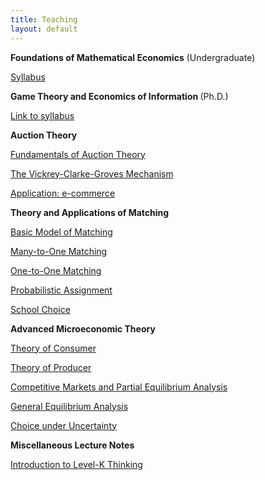 ```yaml
---
title: Teaching
layout: default
---
```


<strong>Foundations of Mathematical Economics</strong> (Undergraduate)

[Syllabus](mathecon/)

<strong> Game Theory and Economics of Information </strong>(Ph.D.)

[Link to syllabus](https://shimo.im/docs/qQr9qkt8cXyHRYvQ/ )

<strong>Auction Theory </strong>


[Fundamentals of Auction Theory](introrauction/lecture02.pdf)   


[The Vickrey-Clarke-Groves Mechanism](introrauction/lecture03.pdf)  

[Application: e-commerce](introrauction/lecture04.pdf)    


<strong>Theory and Applications of Matching </strong>




[Basic Model of Matching](intromatching/matching01)         

[Many-to-One Matching](intromatching/matching02)       

[One-to-One Matching](intromatching/matching03)         

[Probabilistic Assignment](intromatching/matching04)     

[School Choice](intromatching/matching05)     



<strong>Advanced Microeconomic Theory </strong>





[Theory of Consumer](micro/consumer.pdf)  

[Theory of Producer](micro/consumer.pdf)  

[Competitive Markets and Partial Equilibrium Analysis](/micro/consumer.pdf)  

[General Equilibrium Analysis](/micro/consumer.pdf)  

[Choice under Uncertainty](micro/consumer.pdf)	     




<strong>Miscellaneous Lecture Notes</strong>



[Introduction to Level-K Thinking](https://github.com/haihan-yu/haihan-yu.github.io/raw/master/teaching/micro/Level_k.pdf)

